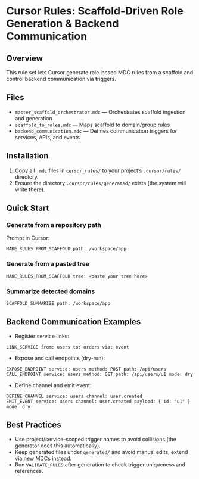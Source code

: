 # Cursor Rules: Scaffold-Driven Role Generation & Backend Communication

## Overview
This rule set lets Cursor generate role-based MDC rules from a scaffold and control backend communication via triggers.

## Files
- `master_scaffold_orchestrator.mdc` — Orchestrates scaffold ingestion and generation
- `scaffold_to_roles.mdc` — Maps scaffold to domain/group rules
- `backend_communication.mdc` — Defines communication triggers for services, APIs, and events

## Installation
1. Copy all `.mdc` files in `cursor_rules/` to your project’s `.cursor/rules/` directory.
2. Ensure the directory `.cursor/rules/generated/` exists (the system will write there).

## Quick Start
### Generate from a repository path
Prompt in Cursor:
```
MAKE_RULES_FROM_SCAFFOLD path: /workspace/app
```

### Generate from a pasted tree
```
MAKE_RULES_FROM_SCAFFOLD tree: <paste your tree here>
```

### Summarize detected domains
```
SCAFFOLD_SUMMARIZE path: /workspace/app
```

## Backend Communication Examples
- Register service links:
```
LINK_SERVICE from: users to: orders via: event
```
- Expose and call endpoints (dry-run):
```
EXPOSE_ENDPOINT service: users method: POST path: /api/users
CALL_ENDPOINT service: users method: GET path: /api/users/u1 mode: dry
```
- Define channel and emit event:
```
DEFINE_CHANNEL service: users channel: user.created
EMIT_EVENT service: users channel: user.created payload: { id: "u1" } mode: dry
```

## Best Practices
- Use project/service-scoped trigger names to avoid collisions (the generator does this automatically).
- Keep generated files under `generated/` and avoid manual edits; extend via new MDCs instead.
- Run `VALIDATE_RULES` after generation to check trigger uniqueness and references.

